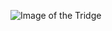 ![Image of the Tridge](https://images.squarespace-cdn.com/content/v1/5910fd2b6b8f5b27e13b20c7/1613064596480-O99GGMCIJPN17NGJD0PB/tridge-midland-mi?format=1000w)

